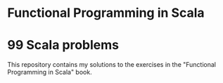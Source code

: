 # Functional Programming in Scala
# 99 Scala problems

This repository contains my solutions to the exercises in the "Functional Programming in Scala" book.
